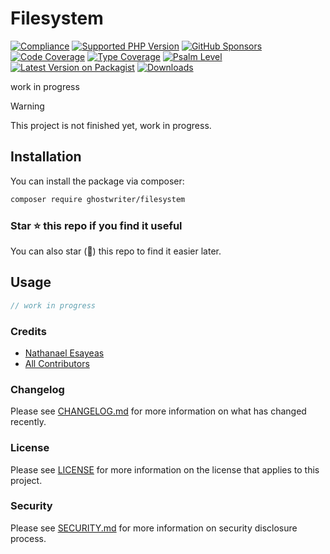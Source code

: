 # Filesystem

[![Compliance](https://github.com/ghostwriter/filesystem/actions/workflows/compliance.yml/badge.svg)](https://github.com/ghostwriter/filesystem/actions/workflows/compliance.yml)
[![Supported PHP Version](https://badgen.net/packagist/php/ghostwriter/filesystem?color=8892bf)](https://www.php.net/supported-versions)
[![GitHub Sponsors](https://img.shields.io/github/sponsors/ghostwriter?label=Sponsor+@ghostwriter/filesystem&logo=GitHub+Sponsors)](https://github.com/sponsors/ghostwriter)
[![Code Coverage](https://codecov.io/gh/ghostwriter/filesystem/branch/main/graph/badge.svg)](https://codecov.io/gh/ghostwriter/filesystem)
[![Type Coverage](https://shepherd.dev/github/ghostwriter/filesystem/coverage.svg)](https://shepherd.dev/github/ghostwriter/filesystem)
[![Psalm Level](https://shepherd.dev/github/ghostwriter/filesystem/level.svg)](https://psalm.dev/docs/running_psalm/error_levels)
[![Latest Version on Packagist](https://badgen.net/packagist/v/ghostwriter/filesystem)](https://packagist.org/packages/ghostwriter/filesystem)
[![Downloads](https://badgen.net/packagist/dt/ghostwriter/filesystem?color=blue)](https://packagist.org/packages/ghostwriter/filesystem)

work in progress

> [!WARNING]
>
> This project is not finished yet, work in progress.

## Installation

You can install the package via composer:

``` bash
composer require ghostwriter/filesystem
```

### Star ⭐️ this repo if you find it useful

You can also star (🌟) this repo to find it easier later.

## Usage

```php
// work in progress
```

### Credits

- [Nathanael Esayeas](https://github.com/ghostwriter)
- [All Contributors](https://github.com/ghostwriter/filesystem/contributors)

### Changelog

Please see [CHANGELOG.md](./CHANGELOG.md) for more information on what has changed recently.

### License

Please see [LICENSE](./LICENSE) for more information on the license that applies to this project.

### Security

Please see [SECURITY.md](./SECURITY.md) for more information on security disclosure process.

